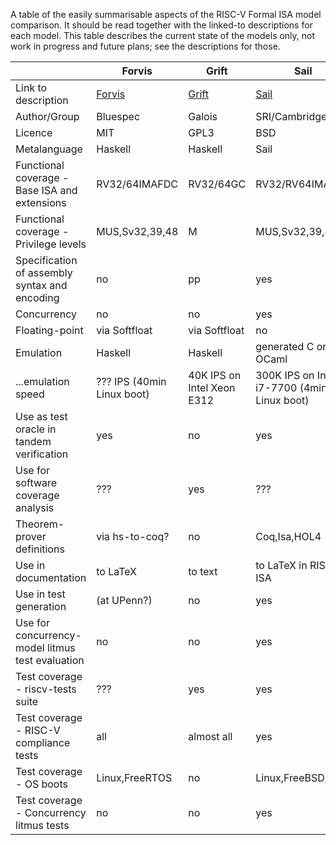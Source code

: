 A table of the easily summarisable aspects of the RISC-V Formal ISA model comparison.  It should be read together with the linked-to descriptions for each model.  This table describes the current state of the models only, not work in progress and future plans; see the descriptions for those. 

|                                                   | Forvis        | Grift                          | Sail                    | riscv-plv           |           | 
| ------------------------------------------------- | ------------- | ------------------------------ | ------------------------| ------------------- | --------- |
| Link to description                               | [Forvis](https://github.com/rsnikhil/Temporary_TGISA/blob/master/Forvis.md)    | [Grift](https://github.com/rsnikhil/Temporary_TGISA/blob/master/GRIFT.md)   | [Sail](https://github.com/rsnikhil/Temporary_TGISA/blob/master/Sail.md)                | [Riscv-plv](https://github.com/rsnikhil/Temporary_TGISA/blob/master/riscv-plv.md) |           | 
| Author/Group                                      | Bluespec      |Galois                          |SRI/Cambridge            | MIT                 |           |   
| Licence                                           | MIT           |GPL3                            |BSD                      | MIT                 |           |
| Metalanguage                                      | Haskell       |Haskell                         |Sail                     | Haskell             |           |
| Functional coverage - Base ISA and extensions     | RV32/64IMAFDC |RV32/64GC                       |RV32/RV64IMAC            | RV32/64IMAF         |           |
| Functional coverage - Privilege levels            | MUS,Sv32,39,48|M                               |MUS,Sv32,39,48           | Sv39                |           |
| Specification of assembly syntax and encoding     | no            |pp                              |yes                      | no                  |           |
| Concurrency                                       | no            |no                              |yes                      | no                  |           |
| Floating-point                                    | via Softfloat |via Softfloat                   |no                       | via Softfloat       |           |
| Emulation                                         | Haskell       | Haskell                        |generated C or OCaml     | Haskell             |           |
| ...emulation speed                  | ??? IPS (40min Linux boot)  |40K IPS on Intel Xeon E312      |300K IPS on Intel i7-7700  (4min Linux boot)  | 100K IPS on 6700HQ (Linux boot)     |           |
| Use as test oracle in tandem verification         | yes           |no                              |yes                      | yes                 |           |
| Use for software coverage analysis                | ???           |yes                             |???                      | ???                 |           |
| Theorem-prover definitions                        | via hs-to-coq?|no                              |Coq,Isa,HOL4             | hs-to-coq           |           |
| Use in documentation                              | to LaTeX      |to text                         |to LaTeX in RISC-V ISA   | no                  |           |
| Use in test generation                            | (at UPenn?)   |no                              |yes                      | no                  |           |
| Use for concurrency-model litmus test evaluation  | no            |no                              |yes                      | no                  |           |
| Test coverage - riscv-tests suite                 | ???           |yes                             |yes                      | yes                 |           |
| Test coverage - RISC-V compliance tests           | all           |almost all                      |yes                      | yes                 |           |
| Test coverage - OS boots                          | Linux,FreeRTOS|no                              |Linux,FreeBSD,seL4       | Linux               |           |
| Test coverage - Concurrency litmus tests          | no            |no                              |yes                      | no                  |           |

